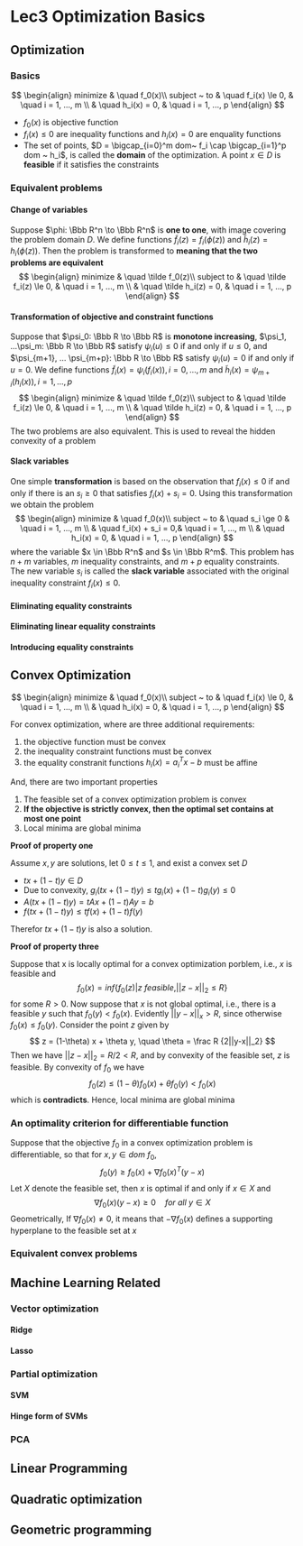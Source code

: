 # Lec3 Optimization Basics

## Optimization

### Basics

$$
\begin{align}
minimize & \quad f_0(x)\\
subject ~ to & \quad f_i(x) \le 0, & \quad i = 1, ..., m \\
& \quad h_i(x) = 0, & \quad i = 1, ..., p
\end{align}
$$

* $f_0(x)$ is objective function
* $f_i(x) \le 0$ are inequality functions and $h_i(x) = 0$ are enquality functions
* The set of points, $D = \bigcap_{i=0}^m dom~ f_i \cap \bigcap_{i=1}^p dom ~ h_i$, is called the **domain** of the optimization. A point $x\in D$ is **feasible** if it satisfies the constraints

### Equivalent problems

#### Change of variables

Suppose $\phi: \Bbb R^n \to \Bbb R^n$ is **one to one**, with image covering the problem domain $D$. We define functions $\tilde f_i(z) = f_i(\phi(z))$ and $\tilde h_i(z) = h_i(\phi(z))$. Then the problem is transformed to **meaning that the two problems are equivalent**
$$
\begin{align}
minimize & \quad \tilde f_0(z)\\
subject to & \quad \tilde f_i(z) \le 0, & \quad i = 1, ..., m \\
& \quad \tilde h_i(z) = 0, & \quad i = 1, ..., p
\end{align}
$$

#### Transformation of objective and constraint functions

Suppose that $\psi_0: \Bbb R \to \Bbb R$ is **monotone increasing**, $\psi_1, ...\psi_m: \Bbb R \to \Bbb R$ satisfy $\psi_i(u) \le 0$ if and only if $u \le 0$, and $\psi_{m+1}, ... \psi_{m+p}: \Bbb R \to \Bbb R$ satisfy $\psi_i(u) = 0$ if and only if $u = 0$. We define functions $\tilde f_i(x) = \psi_i(f_i(x)), i=0,...,m$ and $\tilde h_i(x) = \psi_{m+i}(h_i(x)), i=1,...,p$
$$
\begin{align}
minimize & \quad \tilde f_0(z)\\
subject to & \quad \tilde f_i(z) \le 0, & \quad i = 1, ..., m \\
& \quad \tilde h_i(z) = 0, & \quad i = 1, ..., p
\end{align}
$$
The two problems are also equivalent. This is used to reveal the hidden convexity of a problem

#### Slack variables

One simple **transformation** is based on the observation that $f_i(x)\le 0$ if and only if there is an $s_i \ge 0$ that satisfies $f_i(x) + s_i = 0$. Using this transformation we  obtain the problem
$$
\begin{align}
minimize & \quad f_0(x)\\
subject ~ to & \quad s_i \ge 0 & \quad i = 1, ..., m \\ 
& \quad f_i(x) + s_i =  0,& \quad i = 1, ..., m \\
& \quad h_i(x) = 0, & \quad i = 1, ..., p
\end{align}
$$
where the variable $x \in \Bbb R^n$ and $s \in \Bbb R^m$. This problem has $n+m$ variables, $m$ inequality constraints, and $m+p$ equality constraints. The new variable $s_i$ is called the **slack variable** associated with the original inequality constraint $f_i(x) \le 0$.

#### Eliminating equality constraints

#### Eliminating linear equality constraints

#### Introducing equality constraints

## Convex Optimization

$$
\begin{align}
minimize & \quad f_0(x)\\
subject ~ to & \quad f_i(x) \le 0, & \quad i = 1, ..., m \\
& \quad h_i(x) = 0, & \quad i = 1, ..., p
\end{align}
$$

For convex optimization, where are three additional requirements:

1. the objective function must be convex
2. the inequality constraint functions must be convex
3. the equality constranit functions $h_i(x) = a_i^Tx - b$ must be affine

And, there are two important properties

1. The feasible set of a convex optimization problem is convex
2. **If the objective is strictly convex, then the optimal set contains at most one point**
3. Local minima are global minima

**Proof of property one**

Assume $x, y$ are solutions, let $0\le t \le 1$, and exist a convex set $D$

* $tx + (1-t)y \in D$
* Due to convexity, $g_i(tx + (1-t)y) \le tg_i(x) + (1-t)g_i(y) \le 0$
* $A(tx + (1-t)y) = tAx + (1-t)Ay = b$
* $f(tx+(1-t)y)\le tf(x) + (1-t)f(y)$

Therefor $tx+(1-t)y$ is also a solution.

**Proof of property three**

Suppose that x is locally optimal for a convex optimization porblem, i.e., $x$ is feasible and 
$$
f_0(x) = inf\{f_0(z)|z ~ feasible, ||z-x||_2\le R\}
$$
for some $R>0$. Now suppose that $x$ is not global optimal, i.e., there is a feasible $y$ such that $f_0(y)<f_0(x)$. Evidently $||y-x||_x > R$, since otherwise $f_0(x)\le f_0(y)$. Consider the point $z$ given by 
$$
z = (1-\theta) x + \theta y, \quad \theta = \frac R {2||y-x||_2}
$$
Then we have $||z-x||_2 = R/2 < R$, and by convexity of the feasible set, $z$ is feasible. By convexity of $f_0$ we have
$$
f_0(z) \le (1-\theta)f_0(x) + \theta f_0(y) < f_0(x)
$$
which is **contradicts**. Hence, local minima are global minima

### An optimality criterion for differentiable function

Suppose that the objective $f_0$ in a convex optimization problem is differentiable, so that for $x, y \in dom ~ f_0$,
$$
f_0(y) \ge f_0(x) + \nabla f_0(x)^T(y-x)
$$
Let $X$ denote the feasible set, then $x$ is optimal if and only if $x\in X$ and 
$$
\nabla f_0(x)(y-x)\ge 0 \quad for ~ all ~ y\in X
$$
Geometrically, If $\nabla f_0(x) \neq 0$, it means that $-\nabla f_0(x)$ defines a supporting hyperplane to the feasible set at $x$

### Equivalent convex problems

## Machine Learning Related

### Vector optimization

#### Ridge

#### Lasso

### Partial optimization

#### SVM

#### Hinge form of SVMs

### PCA

## Linear Programming

## Quadratic  optimization

## Geometric programming







### 

